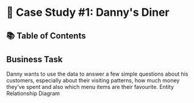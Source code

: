 # 🍜 Case Study #1: Danny's Diner


## 📚 Table of Contents

## Business Task

Danny wants to use the data to answer a few simple questions about his customers, especially about their visiting patterns, how much money they’ve spent and also which menu items are their favourite.
Entity Relationship Diagram
